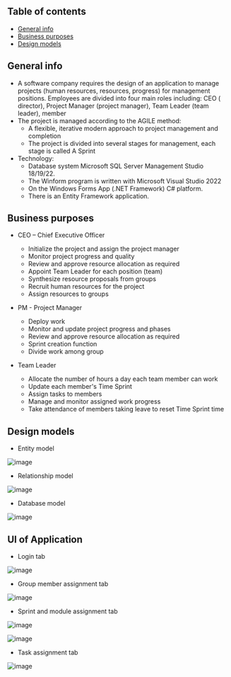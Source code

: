 ## Table of contents
* [General info](#general-info)
* [Business purposes](#business-purposes)
* [Design models](#design-models)

## General info
* A software company requires the design of an application to manage projects (human resources, resources, progress) for management positions. Employees are divided into four main roles including: CEO ( director), Project Manager (project manager), Team Leader (team leader), member
* The project is managed according to the AGILE method:
  * A flexible, iterative modern approach to project management and completion
  * The project is divided into several stages for management, each stage is called A Sprint
* Technology:
  * Database system Microsoft SQL Server Management Studio 18/19/22.
  * The Winform program is written with Microsoft Visual Studio 2022
  * On the Windows Forms App (.NET Framework) C# platform.
  * There is an Entity Framework application.

## Business purposes
* CEO – Chief Executive Officer
  * Initialize the project and assign the project manager
  * Monitor project progress and quality
  * Review and approve resource allocation as required
  * Appoint Team Leader for each position (team)
  * Synthesize resource proposals from groups
  * Recruit human resources for the project
  * Assign resources to groups
  
* PM - Project Manager
  * Deploy work
  * Monitor and update project progress and phases
  * Review and approve resource allocation as required
  * Sprint creation function
  * Divide work among group

* Team Leader
  * Allocate the number of hours a day each team member can work
  * Update each member's Time Sprint
  * Assign tasks to members
  * Manage and monitor assigned work progress
  * Take attendance of members taking leave to reset Time Sprint time

## Design models
* Entity model

![image](https://github.com/Narius2030/QLDA/assets/94912102/a0f805a6-be31-4260-8a9d-ef40ae5266ea)

* Relationship model

![image](https://github.com/Narius2030/QLDA/assets/94912102/23a527b3-8f94-48ee-bb18-1c78997ad18b)

* Database model

![image](https://github.com/Narius2030/Project-Management-App/assets/94912102/13f157ef-9621-4398-b0bc-9d3359feb57b)


## UI of Application
* Login tab

![image](https://github.com/Narius2030/Project-Management-App/assets/94912102/db86dce9-adf0-47f6-8bc3-05f85f037a0c)

* Group member assignment tab

![image](https://github.com/Narius2030/Project-Management-App/assets/94912102/2e893f34-b630-439e-b46e-3e1ea82a41d8)

* Sprint and module assignment tab

![image](https://github.com/Narius2030/Project-Management-App/assets/94912102/9e6c7aa1-2c8e-4a15-9569-11f6f7f89502)

![image](https://github.com/Narius2030/Project-Management-App/assets/94912102/f30829b2-262e-4972-8ef7-86d8ac79900c)

* Task assignment tab

![image](https://github.com/Narius2030/Project-Management-App/assets/94912102/059c40c0-7ed6-47b5-aaf4-6a911076d182)




